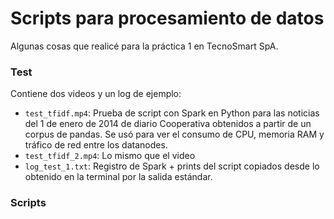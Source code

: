 # Scripts para procesamiento de datos

Algunas cosas que realicé para la práctica 1 en TecnoSmart SpA.

### Test

Contiene dos videos y un log de ejemplo:

* `test_tfidf.mp4`: Prueba de script con Spark en Python para las noticias del 1 de enero de 2014 de diario Cooperativa obtenidos a partir de un corpus de pandas. Se usó para ver el consumo de CPU, memoria RAM y tráfico de red entre los datanodes.
* `test_tfidf_2.mp4`: Lo mismo que el video
* `log_test_1.txt`: Registro de Spark + prints del script copiados desde lo obtenido en la terminal por la salida estándar.

### Scripts
